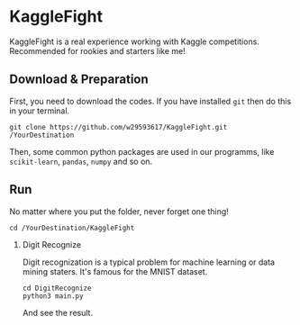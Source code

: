 # KaggleFight
KaggleFight is a real experience working with Kaggle competitions. Recommended for rookies and starters like me!
## Download & Preparation
First, you need to download the codes. If you have installed `git` then do this in your terminal.
```shell
git clone https://github.com/w29593617/KaggleFight.git /YourDestination
```
Then, some common python packages are used in our programms, like `scikit-learn`, `pandas`, `numpy` and so on.
## Run
No matter where you put the folder, never forget one thing!
```shell
cd /YourDestination/KaggleFight
```
1. Digit Recognize

    Digit recognization is a typical problem for machine learning or data mining staters. It's famous for the MNIST dataset.
    ```shell
    cd DigitRecognize
    python3 main.py
    ```
    And see the result. 
